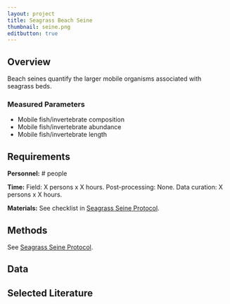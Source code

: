 ```yaml
---
layout: project
title: Seagrass Beach Seine
thumbnail: seine.png
editbutton: true
---
```


## Overview
Beach seines quantify the larger mobile organisms associated with seagrass beds.

### Measured Parameters
  - Mobile fish/invertebrate composition
  - Mobile fish/invertebrate abundance
  - Mobile fish/invertebrate length

## Requirements
**Personnel:** # people

**Time:**
Field: X persons x X hours.
Post-processing: None.
Data curation:  X persons x X hours.

**Materials:** See checklist in <a href="/assets/modules/seagrass/MarineGEO_Seagrass_Protocol_V20180821.pdf">Seagrass Seine Protocol</a>.

## Methods

See <a href="/assets/modules/seagrass/MarineGEO_Seagrass_Protocol_V20180821.pdf">Seagrass Seine Protocol</a>.

## Data

## Selected Literature
